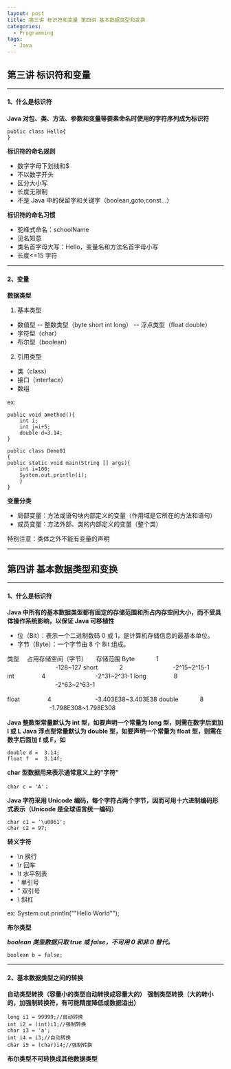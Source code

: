 ```yaml
---
layout: post
title: 第三讲 标识符和变量 第四讲 基本数据类型和变换
categories:
  - Programming
tags:
  - Java
---
```


## **第三讲 标识符和变量**

---

#### **1、什么是标识符**

**Java 对包、类、方法、参数和变量等要素命名时使用的字符序列成为标识符**

    public class Hello{
    }

**标识符的命名规则**

- 数字字母下划线和\$
- 不以数字开头
- 区分大小写
- 长度无限制
- 不是 Java 中的保留字和关键字（boolean,goto,const...）

**标识符的命名习惯**

- 驼峰式命名：schoolName
- 见名知意
- 类名首字母大写：Hello，变量名和方法名首字母小写
- 长度<=15 字符

---

#### **2、变量**

**数据类型**

1.  基本类型

- 数值型
  -- 整数类型（byte short int long）
  -- 浮点类型（float double）
- 字符型（char）
- 布尔型（boolean）

2.  引用类型

- 类（class）
- 接口（interface）
- 数组

ex:

    public void amethod(){
        int i;
        int j=i+5;
        double d=3.14;
    }

    public class Demo01
    {
    public static void main(String [] args){
        int i=100;
        System.out.println(i);
        }
    }

**变量分类**

- 局部变量：方法或语句块内部定义的变量（作用域是它所在的方法和语句）
- 成员变量：方法外部、类的内部定义的变量（整个类）

特别注意：类体之外不能有变量的声明

---

## **第四讲 基本数据类型和变换**

---

#### **1、什么是标识符**

**Java 中所有的基本数据类型都有固定的存储范围和所占内存空间大小，而不受具体操作系统影响，以保证 Java 可移植性**

- 位（Bit）：表示一个二进制数码 0 或 1，是计算机存储信息的最基本单位。
- 字节（Byte）：一个字节由 8 个 Bit 组成。

类型 　占用存储空间（字节）　　存储范围
Byte 　　　 1 　　　　　　　　-128~127
short 　　　 2 　　　　　　　　-2^15~2^15-1  
int 　　　　 4 　　　　　　　　-2^31~2^31-1
long 　　　　 8 　　　　　　　　-2^63~2^63-1

float 　　　　 4 　　　　　　　-3.403E38~3.403E38
double 　　　 8 　　　　　　　-1.798E308~1.798E308

**Java 整数型常量默认为 int 型，如要声明一个常量为 long 型，则需在数字后面加 l 或 L**
**Java 浮点型常量默认为 double 型，如要声明一个常量为 float 型，则需在数字后面加 f 或 F，如**

    double d =  3.14;
    float f  =  3.14f;

**char 型数据用来表示通常意义上的“字符”**

    char c = 'A'；

**Java 字符采用 Unicode 编码，每个字符占两个字节，因而可用十六进制编码形式表示（Unicode 是全球语言统一编码）**

    char c1 = '\u0061';
    char c2 = 97;

**转义字符**

- \n 换行
- \r 回车
- \t 水平制表
- \' 单引号
- \" 双引号
- \\ 斜杠

ex:
System.out.println("\"Hello World\"");

**布尔类型**

**_boolean 类型数据只取 true 或 false，不可用 0 和非 0 替代。_**

    boolean b = false;

---

#### **2、基本数据类型之间的转换**

**自动类型转换（容量小的类型自动转换成容量大的）**
**强制类型转换（大的转小的，加强制转换符，有可能精度降低或数据溢出）**

    long i1 = 99999;//自动转换
    int i2 = (int)i1;//强制转换
    char i3 = 'a';
    int i4 = i3;//自动转换
    char i5 = (char)i4;//强制转换

**布尔类型不可转换成其他数据类型**
